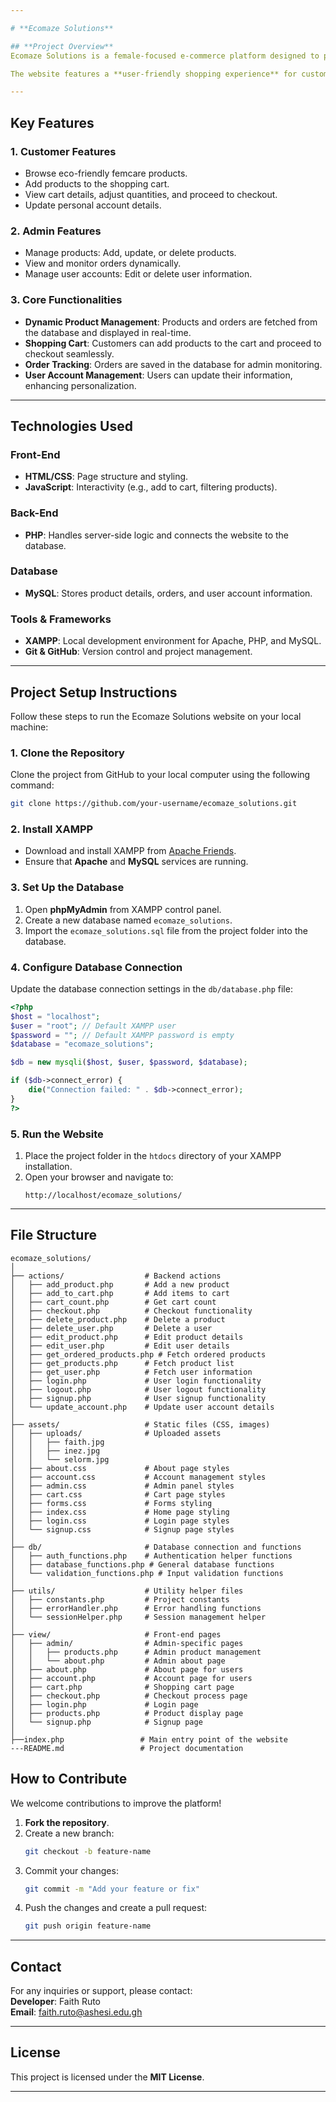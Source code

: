 ```yaml
---

# **Ecomaze Solutions**  

## **Project Overview**  
Ecomaze Solutions is a female-focused e-commerce platform designed to provide women and girls with **affordable, eco-friendly menstrual care products**. This platform bridges the gap in accessibility, offering sustainable solutions like biodegradable pads, tampons, and reusable liners.  

The website features a **user-friendly shopping experience** for customers and an **admin panel** for managing products, orders, and users efficiently.  

---
```


## **Key Features**  

### **1. Customer Features**  
- Browse eco-friendly femcare products.  
- Add products to the shopping cart.  
- View cart details, adjust quantities, and proceed to checkout.  
- Update personal account details.  

### **2. Admin Features**  
- Manage products: Add, update, or delete products.  
- View and monitor orders dynamically.  
- Manage user accounts: Edit or delete user information.  

### **3. Core Functionalities**  
- **Dynamic Product Management**: Products and orders are fetched from the database and displayed in real-time.  
- **Shopping Cart**: Customers can add products to the cart and proceed to checkout seamlessly.  
- **Order Tracking**: Orders are saved in the database for admin monitoring.  
- **User Account Management**: Users can update their information, enhancing personalization.  

---

## **Technologies Used**  

### **Front-End**  
- **HTML/CSS**: Page structure and styling.  
- **JavaScript**: Interactivity (e.g., add to cart, filtering products).  

### **Back-End**  
- **PHP**: Handles server-side logic and connects the website to the database.  

### **Database**  
- **MySQL**: Stores product details, orders, and user account information.  

### **Tools & Frameworks**  
- **XAMPP**: Local development environment for Apache, PHP, and MySQL.  
- **Git & GitHub**: Version control and project management.  

---

## **Project Setup Instructions**  

Follow these steps to run the Ecomaze Solutions website on your local machine:

### **1. Clone the Repository**  
Clone the project from GitHub to your local computer using the following command:  
```bash
git clone https://github.com/your-username/ecomaze_solutions.git
```

### **2. Install XAMPP**  
- Download and install XAMPP from [Apache Friends](https://www.apachefriends.org/).  
- Ensure that **Apache** and **MySQL** services are running.  

### **3. Set Up the Database**  
1. Open **phpMyAdmin** from XAMPP control panel.  
2. Create a new database named `ecomaze_solutions`.  
3. Import the `ecomaze_solutions.sql` file from the project folder into the database.  

### **4. Configure Database Connection**  
Update the database connection settings in the `db/database.php` file:  
```php
<?php
$host = "localhost";
$user = "root"; // Default XAMPP user
$password = ""; // Default XAMPP password is empty
$database = "ecomaze_solutions";

$db = new mysqli($host, $user, $password, $database);

if ($db->connect_error) {
    die("Connection failed: " . $db->connect_error);
}
?>
```

### **5. Run the Website**  
1. Place the project folder in the `htdocs` directory of your XAMPP installation.  
2. Open your browser and navigate to:  
   ```
   http://localhost/ecomaze_solutions/
   ```

---

## **File Structure**  

```
ecomaze_solutions/
│
├── actions/                  # Backend actions
│   ├── add_product.php       # Add a new product
│   ├── add_to_cart.php       # Add items to cart
│   ├── cart_count.php        # Get cart count
│   ├── checkout.php          # Checkout functionality
│   ├── delete_product.php    # Delete a product
│   ├── delete_user.php       # Delete a user
│   ├── edit_product.php      # Edit product details
│   ├── edit_user.php         # Edit user details
│   ├── get_ordered_products.php # Fetch ordered products
│   ├── get_products.php      # Fetch product list
│   ├── get_user.php          # Fetch user information
│   ├── login.php             # User login functionality
│   ├── logout.php            # User logout functionality
│   ├── signup.php            # User signup functionality
│   └── update_account.php    # Update user account details
│
├── assets/                   # Static files (CSS, images)
│   ├── uploads/              # Uploaded assets
│   │   ├── faith.jpg
│   │   ├── inez.jpg
│   │   └── selorm.jpg
│   ├── about.css             # About page styles
│   ├── account.css           # Account management styles
│   ├── admin.css             # Admin panel styles
│   ├── cart.css              # Cart page styles
│   ├── forms.css             # Forms styling
│   ├── index.css             # Home page styling
│   ├── login.css             # Login page styles
│   └── signup.css            # Signup page styles
│
├── db/                       # Database connection and functions
│   ├── auth_functions.php    # Authentication helper functions
│   ├── database_functions.php # General database functions
│   └── validation_functions.php # Input validation functions
│
├── utils/                    # Utility helper files
│   ├── constants.php         # Project constants
│   ├── errorHandler.php      # Error handling functions
│   └── sessionHelper.php     # Session management helper
│
├── view/                     # Front-end pages
│   ├── admin/                # Admin-specific pages
│   │   ├── products.php      # Admin product management
│   │   └── about.php         # Admin about page
│   ├── about.php             # About page for users
│   ├── account.php           # Account page for users
│   ├── cart.php              # Shopping cart page
│   ├── checkout.php          # Checkout process page
│   ├── login.php             # Login page
│   ├── products.php          # Product display page
│   └── signup.php            # Signup page
│
├──index.php                 # Main entry point of the website
---README.md                 # Project documentation

```

## **How to Contribute**  

We welcome contributions to improve the platform!  

1. **Fork the repository**.  
2. Create a new branch:  
   ```bash
   git checkout -b feature-name
   ```  
3. Commit your changes:  
   ```bash
   git commit -m "Add your feature or fix"
   ```  
4. Push the changes and create a pull request:  
   ```bash
   git push origin feature-name
   ```

---

## **Contact**  
For any inquiries or support, please contact:  
**Developer**: Faith Ruto  
**Email**: [faith.ruto@ashesi.edu.gh](mailto:faith.ruto@ashesi.edu.gh)  

---

## **License**  
This project is licensed under the **MIT License**.  

---
